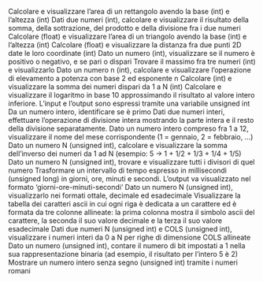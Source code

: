 Calcolare e visualizzare l’area di un rettangolo avendo la base (int) e l’altezza (int)
Dati due numeri (int), calcolare e visualizzare il risultato della somma, della sottrazione, del prodotto e della divisione fra i due numeri
Calcolare (float) e visualizzare l’area di un triangolo avendo la base (int) e l’altezza (int)
Calcolare (float) e visualizzare la distanza fra due punti 2D date le loro coordinate (int)
Dato un numero (int), visualizzare se il numero è positivo o negativo, e se pari o dispari
Trovare il massimo fra tre numeri (int) e visualizzarlo
Dato un numero n (int), calcolare e visualizzare l’operazione di elevamento a potenza con base 2 ed esponente n
Calcolare (int) e visualizzare la somma dei numeri dispari da 1 a N (int)
Calcolare e visualizzare il logaritmo in base 10 approssimando il risultato al valore intero inferiore. L’input e l’output sono espressi tramite una variabile unsigned int
Da un numero intero, identificare se è primo
Dati due numeri interi, effettuare l’operazione di divisione intera mostrando la parte intera e il resto della divisione separatamente.
Dato un numero intero compreso fra 1 a 12, visualizzare il nome del mese corrispondente (1 = gennaio, 2 = febbraio, ...)
Dato un numero N (unsigned int), calcolare e visualizzare la somma dell’inverso dei numeri da 1 ad N (esempio: 5 -> 1 + 1/2 + 1/3 + 1/4 + 1/5)
Dato un numero N (unsigned int), trovare e visualizzare tutti i divisori di quel numero
Trasformare un intervallo di tempo espresso in millisecondi (unsigned long) in giorni, ore, minuti e secondi. L’output va visualizzato nel formato ‘giorni-ore-minuti-secondi’
Dato un numero N (unsigned int), visualizzarlo nei formati ottale, decimale ed esadecimale
Visualizzare la tabella dei caratteri ascii in cui ogni riga è dedicata a un carattere ed è formata da tre colonne allineate: la prima colonna mostra il simbolo ascii del carattere, la seconda il suo valore decimale e la terza il suo valore esadecimale
Dati due numeri N (unsigned int) e COLS (unsigned int), visualizzare i numeri interi da 0 a N per righe di dimensione COLS allineate
Dato un numero (unsigned int), contare il numero di bit impostati a 1 nella sua rappresentazione binaria (ad esempio, il risultato per l’intero 5 è 2)
Mostrare un numero intero senza segno (unsigned int) tramite i numeri romani 
